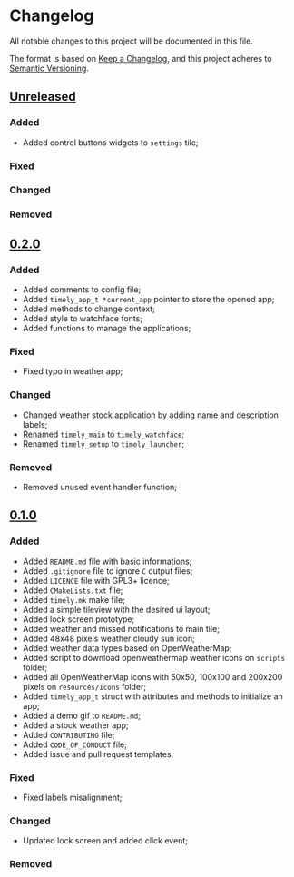 # Changelog

All notable changes to this project will be documented in this file.

The format is based on [Keep a Changelog](https://keepachangelog.com/en/1.0.0/),
and this project adheres to [Semantic Versioning](https://semver.org/spec/v2.0.0.html).

## [Unreleased]

### Added

* Added control buttons widgets to `settings` tile;

### Fixed

### Changed

### Removed

## [0.2.0]

### Added

* Added comments to config file;
* Added `timely_app_t *current_app` pointer to store the opened app;
* Added methods to change context;
* Added style to watchface fonts;
* Added functions to manage the applications;

### Fixed

* Fixed typo in weather app;

### Changed

* Changed weather stock application by adding name and description labels;
* Renamed `timely_main` to `timely_watchface`;
* Renamed `timely_setup` to `timely_launcher`;

### Removed

* Removed unused event handler function;

## [0.1.0]

### Added

* Added `README.md` file with basic informations;
* Added `.gitignore` file to ignore `C` output files;
* Added `LICENCE` file with GPL3+ licence;
* Added `CMakeLists.txt` file;
* Added `timely.mk` make file;
* Added a simple tileview with the desired ui layout;
* Added lock screen prototype;
* Added weather and missed notifications to main tile;
* Added 48x48 pixels weather cloudy sun icon;
* Added weather data types based on OpenWeatherMap;
* Added script to download openweathermap weather icons on `scripts` folder;
* Added all OpenWeatherMap icons with 50x50, 100x100 and 200x200 pixels on `resources/icons` folder;
* Added `timely_app_t` struct with attributes and methods to initialize an app;
* Added a demo gif to `README.md`;
* Added a stock weather app;
* Added `CONTRIBUTING` file;
* Added `CODE_OF_CONDUCT` file;
* Added issue and pull request templates;

### Fixed

* Fixed labels misalignment;

### Changed

* Updated lock screen and added click event;

### Removed

[unreleased]: https://github.com/Calebe94/Timely/compare/0.2.0...HEAD
[0.2.0]: https://github.com/Calebe94/Timely/compare/0.1.0...0.2.0
[0.1.0]: https://github.com/Calebe94/Timely/releases/tag/0.1.0
